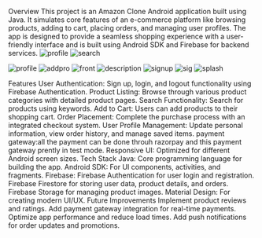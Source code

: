 Overview
This project is an Amazon Clone Android application built using Java. It simulates core features of an e-commerce platform like browsing products, adding to cart, placing orders, and managing user profiles. The app is designed to provide a seamless shopping experience with a user-friendly interface and is built using Android SDK and Firebase for backend services.
![profile](https://github.com/user-attachments/assets/1b0af44a-5249-4e93-99fb-289acded863a)
![search](https://github.com/user-attachments/assets/cb4fb76a-e70f-4c74-8e7b-c5d4801bf58b)

![profile](https://github.com/user-attachments/assets/bbfa8e15-bb48-494f-9273-7ad648253644)
![addpro](https://github.com/user-attachments/assets/3b65cbf0-f71b-489b-abd7-0aa5fe0ab259)
![front](https://github.com/user-attachments/assets/d79bf46a-732e-4483-b838-d43acedcbb30)
![description](https://github.com/user-attachments/assets/4cd2687c-84bc-49d0-bdf2-5844d08ed044)
![signup](https://github.com/user-attachments/assets/81cb80df-5a14-4f9e-ae87-be6dab129bd0)
![sig](https://github.com/user-attachments/assets/6d9ccae9-b15b-4689-8ef2-5b8c27db88ec)
![splash](https://github.com/user-attachments/assets/5e882bb1-83a3-42fb-98e4-4a50c4e14de0)

Features
User Authentication: Sign up, login, and logout functionality using Firebase Authentication.
Product Listing: Browse through various product categories with detailed product pages.
Search Functionality: Search for products using keywords.
Add to Cart: Users can add products to their shopping cart.
Order Placement: Complete the purchase process with an integrated checkout system.
User Profile Management: Update personal information, view order history, and manage saved items.
payment gateway:all the payment can be done throuh razorpay and this payment gateway prently in test mode.
Responsive UI: Optimized for different Android screen sizes.
Tech Stack
Java: Core programming language for building the app.
Android SDK: For UI components, activities, and fragments.
Firebase:
Firebase Authentication for user login and registration.
Firebase Firestore for storing user data, product details, and orders.
Firebase Storage for managing product images.
Material Design: For creating modern UI/UX.
Future Improvements
Implement product reviews and ratings.
Add payment gateway integration for real-time payments.
Optimize app performance and reduce load times.
Add push notifications for order updates and promotions.
